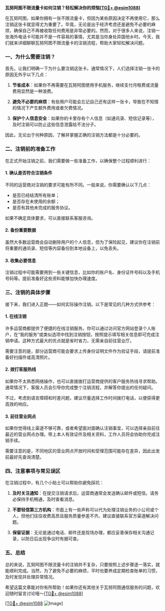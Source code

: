 **瓦努阿图不限流量卡如何注销？轻松解决你的烦恼[[TG💪+ @esim1088](https://t.me/s/esim1088)]**

在瓦努阿图，如果你拥有一张不限流量卡，但因为某些原因决定不再使用它，那么注销这张卡就显得尤为重要了。毕竟，无论是出于经济考虑还是避免不必要的麻烦，确保自己不再被收取任何费用是非常必要的。然而，对于很多人来说，注销一张海外电话卡可能并不是一件容易的事情，尤其是当你身处异国他乡时。今天，我们就来详细聊聊瓦努阿图不限流量卡的注销流程，帮助大家轻松解决问题。

### 一、为什么需要注销？

首先，让我们明确一下为什么要注销这张卡。通常情况下，人们选择注销一张卡的原因无外乎以下几点：

1. **节省成本**：如果你不再需要在瓦努阿图使用手机服务，继续支付月租费或流量费用显然是一种浪费。
   
2. **避免不必要的麻烦**：有些用户可能会忘记自己还有这样一张卡，导致在不知情的情况下产生额外费用或者欠费情况。

3. **保护个人信息安全**：如果你的卡里存有个人信息（如通讯录、短信记录等），及时注销可以防止这些信息泄露给不法分子。

因此，无论出于何种原因，了解并掌握正确的注销方法都是十分必要的。

### 二、注销前的准备工作

在正式开始注销之前，我们需要做一些准备工作，以确保整个过程顺利进行：

#### 1. 确认是否符合注销条件
不同的运营商对注销的要求可能有所不同。一般来说，你需要确认以下几点：
- 是否已经结清所有账单；
- 是否存在未使用的余额；
- 是否有其他未完成的服务协议。

如果不确定具体要求，可以直接联系客服咨询。

#### 2. 备份重要数据
虽然大多数运营商会自动删除用户的个人信息，但为了保险起见，建议你在注销前将重要的通讯录、短信等内容备份到本地设备上，以免丢失。

#### 3. 收集必要信息
注销过程中可能需要用到一些关键信息，比如你的账户名、身份证件号码以及手机号码等。提前准备好这些资料能够加快办理速度。

### 三、注销的具体步骤

接下来，我们进入正题——如何实际操作注销。以下是常见的几种方式供参考：

#### 1. 在线注销
许多运营商都提供了便捷的在线注销服务。你可以通过访问官方网站登录个人账户，在“我的服务”或类似选项中找到注销按钮，按照提示填写相关信息即可完成注销申请。这种方式最大的优点就是省时省力，无需亲自前往营业厅。

需要注意的是，部分运营商可能会要求上传身份证明文件作为验证手段，请提前准备好扫描件或高清照片。

#### 2. 拨打客服热线
如果你不太熟悉网络操作，也可以直接拨打运营商提供的客户服务热线寻求帮助。通常情况下，客服人员会引导你完成整个注销流程，并解答你提出的任何疑问。

不过，考虑到语言障碍和时差问题，建议尽量选择工作时间拨打电话，以便获得更高效的响应。

#### 3. 前往营业网点
如果你觉得线上渠道不够可靠，或者希望面对面确认注销事宜，可以选择亲自前往最近的营业网点办理。带上本人有效证件及相关资料，工作人员将会协助你完成注销手续。

需要注意的是，不同地区的营业网点开放时间和受理范围可能存在差异，因此出发前最好先查询清楚。

### 四、注意事项与常见误区

在注销过程中，有几个小贴士可以帮助你避免踩坑：

1. **及时关注通知**：在提交注销请求后，运营商通常会发送确认邮件或短信。请务必保持手机畅通，及时查看消息。

2. **不要轻信第三方机构**：市面上有一些声称可以代为处理注销业务的小公司或个人，但他们往往收费高昂且服务质量参差不齐。建议直接联系官方渠道解决问题。

3. **保留证据**：无论是通过电话、邮件还是现场办理，都应妥善保存相关沟通记录，以防日后出现争议时有据可查。

### 五、总结

总的来说，瓦努阿图不限流量卡的注销并不复杂，只要按照上述步骤逐一落实，就能顺利完成。当然，为了避免不必要的麻烦，平时也要养成定期检查账单的习惯，及时发现并处理异常情况。

希望这篇文章能对你有所帮助！如果你还有其他关于瓦努阿图通信服务的问题，欢迎随时留言讨论哦～[[TG💪+ @esim1088](https://t.me/s/esim1088)] 

[[TG💪+ @esim1088](https://t.me/s/esim1088) ![Image](https://i.postimg.cc/4NQfJmqS/Snipaste-2025-05-13-00-14-12.png)]